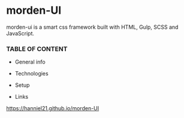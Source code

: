 # morden-UI
morden-ui is a smart css framework built with HTML, Gulp, SCSS and JavaScript.
### TABLE OF CONTENT
* General info


* Technologies


* Setup


* Links


https://hanniel21.github.io/morden-UI
